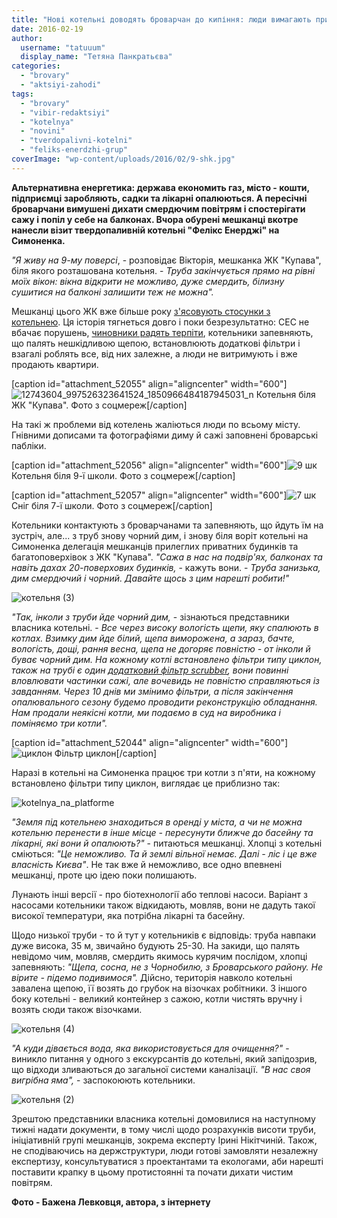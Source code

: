 ```yaml
---
title: "Нові котельні доводять броварчан до кипіння: люди вимагають припинити \"травлю\" їдким димом"
date: 2016-02-19
author: 
  username: "tatuuum"
  display_name: "Тетяна Панкратьєва"
categories: 
  - "brovary"
  - "aktsiyi-zahodi"
tags: 
  - "brovary"
  - "vibir-redaktsiyi"
  - "kotelnya"
  - "novini"
  - "tverdopalivni-kotelni"
  - "feliks-enerdzhi-grup"
coverImage: "wp-content/uploads/2016/02/9-shk.jpg"
---
```


**Альтернативна енергетика: держава економить газ, місто - кошти, підприємці заробляють, садки та лікарні опалюються. А пересічні броварчани вимушені дихати смердючим повітрям і спостерігати сажу і попіл у себе на балконах. Вчора обурені мешканці вкотре нанесли візит твердопаливній котельні "Фелікс Енерджі" на Симоненка.**

_"Я живу на 9-му поверсі_, - розповідає Вікторія, мешканка ЖК "Купава", біля якого розташована котельня. - _Труба закінчується прямо на рівні моїх вікон: вікна відкрити не можливо, дуже смердить, білизну сушитися на балконі залишити теж не можна"._

Мешканці цього ЖК вже більше року [з'ясовують стосунки з котельнею](https://mpz.brovary.org/brovarchani-napisali-skargu-na-smorid-vid-kotelni-shho-z-tsogo-viyshlo/). Ця історія тягнеться довго і поки безрезультатно: СЕС не вбачає порушень, [чиновники радять терпіти](https://mpz.brovary.org/tverdopalivni-kotelni-u-brovarah-meshkantsi-skarzhatsya-chinovniki-bachat-perspektivu/), котельники запевняють, що палять нешкідливою щепою, встановлюють додаткові фільтри і взагалі роблять все, від них залежне, а люди не витримують і вже продають квартири.

\[caption id="attachment\_52055" align="aligncenter" width="600"\]![12743604_997526323641524_1850966484187945031_n](https://mpz.brovary.org/wp-content/uploads/2016/02/12743604_997526323641524_1850966484187945031_n.jpg) Котельня біля ЖК "Купава". Фото з соцмереж\[/caption\]

На такі ж проблеми від котелень жаліються люди по всьому місту. Гнівними дописами та фотографіями диму й сажі заповнені броварські пабліки.

\[caption id="attachment\_52056" align="aligncenter" width="600"\]![9 шк](https://mpz.brovary.org/wp-content/uploads/2016/02/9-shk.jpg) Котельня біля 9-ї школи. Фото з соцмереж\[/caption\]

\[caption id="attachment\_52057" align="aligncenter" width="600"\]![7 шк](https://mpz.brovary.org/wp-content/uploads/2016/02/7-shk.jpg) Сніг біля 7-ї школи. Фото з соцмереж\[/caption\]

Котельники контактують з броварчанами та запевняють, що йдуть їм на зустріч, але... з труб знову чорний дим, і знову біля воріт котельні на Симоненка делегація мешканців прилеглих приватних будинків та багатоповерхівок з ЖК "Купава". _"Сажа в нас на подвір'ях, балконах та навіть дахах 20-поверхових будинків,_ - кажуть вони. - _Труба занизька, дим смердючий і чорний. Давайте щось з цим нарешті робити!"_

![котельня (3)](https://mpz.brovary.org/wp-content/uploads/2016/02/kotelnya-3-1.jpg)

_"Так, інколи з труби йде чорний дим,_ - зізнаються представники власника котельні. - _Все через високу вологість щепи, яку спалюють в котлах. Взимку дим йде білий, щепа виморожена, а зараз, бачте, вологість, дощі, рання весна, щепа не догоряє повністю - от інколи й буває чорний дим. На кожному котлі встановлено фільтри типу циклон, також на трубі є один [додатковий фільтр scrubber](https://mpz.brovary.org/u-tverdopalyvnij-kotelni-na-symonenka-vstanovleno-dodatkovyj-filtr-dlya-ochyshhennya-povitrya/), вони повинні вловлювати частинки сажі, але вочевидь не повністю справляються із завданням. Через 10 днів ми змінимо фільтри, а після закінчення опалювального сезону будемо проводити реконструкцію обладнання. Нам продали неякісні котли, ми подаємо в суд на виробника і поміняємо три котли"._

\[caption id="attachment\_52044" align="aligncenter" width="600"\]![циклон](https://mpz.brovary.org/wp-content/uploads/2016/02/myon-tsyk-fyl.jpg) Фільтр циклон\[/caption\]

Наразі в котельні на Симоненка працює три котли з п'яти, на кожному встановлено фільтри типу циклон, виглядає це приблизно так:

![kotelnya_na_platforme](https://mpz.brovary.org/wp-content/uploads/2016/02/kotelnya_na_platforme.jpg)

_"Земля під котельнею знаходиться в оренді у міста, а чи не можна котельню перенести в інше місце - пересунути ближче до басейну та лікарні, які вони й опалюють?"_ - питаються мешканці. Хлопці з котельні сміються: _"Це неможливо. Та й землі вільної немає. Далі - ліс і це вже власність Києва"_. Не так вже й неможливо, все одно впевнені мешканці, проте цю ідею поки полишають.

Лунають інші версії - про біотехнології або теплові насоси. Варіант з насосами котельники також відкидають, мовляв, вони не дадуть такої високої температури, яка потрібна лікарні та басейну.

Щодо низької труби - то й тут у котельників є відповідь: труба навпаки дуже висока, 35 м, звичайно будують 25-30. На закиди, що палять невідомо чим, мовляв, смердить якимось курячим послідом, хлопці запевняють: _"Щепа, сосна, не з Чорнобилю, з Броварського району. Не вірите - підемо подивимося"._ Дійсно, територія навколо котельні завалена щепою, її возять до грубок на візочках робітники. З іншого боку котельні - великий контейнер з сажою, котли чистять вручну і возять сюди також візочками.

![котельня (4)](https://mpz.brovary.org/wp-content/uploads/2016/02/kotelnya-4-1.jpg)

_"А куди дівається вода, яка використовується для очищення?"_ - виникло питання у одного з екскурсантів до котельні, який запідозрив, що відходи зливаються до загальної системи каналізації. _"В нас своя вигрібна яма",_ - заспокоюють котельники.

![котельня (2)](https://mpz.brovary.org/wp-content/uploads/2016/02/kotelnya-2-1.jpg)

Зрештою представники власника котельні домовилися на наступному тижні надати документи, в тому числі щодо розрахунків висоти труби, ініціативній групі мешканців, зокрема експерту Ірині Нікітчиній. Також, не сподіваючись на держструктури, люди готові замовляти незалежну експертизу, консультуватися з проектантами та екологами, аби нарешті поставити крапку в цьому протистоянні та почати дихати чистим повітрям.

**Фото - Бажена Левковця, автора, з інтернету**
